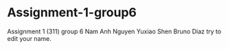 # Assignment-1-group6
Assignment 1 (311) group 6
Nam Anh Nguyen 
Yuxiao Shen
Bruno Diaz
try to edit your name.
